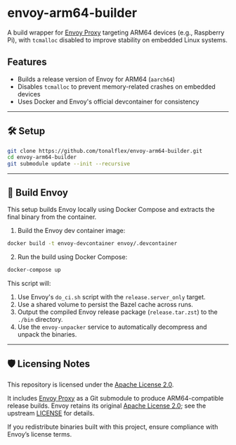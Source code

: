 # envoy-arm64-builder

A build wrapper for [Envoy Proxy](https://www.envoyproxy.io/) targeting ARM64 devices (e.g., Raspberry Pi), with `tcmalloc` disabled to improve stability on embedded Linux systems.

## Features

- Builds a release version of Envoy for ARM64 (`aarch64`)
- Disables `tcmalloc` to prevent memory-related crashes on embedded devices
- Uses Docker and Envoy's official devcontainer for consistency

---

## 🛠️ Setup

```sh
git clone https://github.com/tonalflex/envoy-arm64-builder.git
cd envoy-arm64-builder
git submodule update --init --recursive
```

---

## 🚀 Build Envoy

This setup builds Envoy locally using Docker Compose and extracts the final binary from the container.

1. Build the Envoy dev container image:

```sh
docker build -t envoy-devcontainer envoy/.devcontainer
```

2. Run the build using Docker Compose:

```sh
docker-compose up
```

This script will:

1. Use Envoy's `do_ci.sh` script with the `release.server_only` target.
2. Use a shared volume to persist the Bazel cache across runs.
3. Output the compiled Envoy release package (`release.tar.zst`) to the `./bin` directory.
4. Use the `envoy-unpacker` service to automatically decompress and unpack the binaries.

---

## 🛡️ Licensing Notes

This repository is licensed under the [Apache License 2.0](./LICENSE).

It includes [Envoy Proxy](https://www.envoyproxy.io/) as a Git submodule to produce ARM64-compatible release builds. Envoy retains its original [Apache License 2.0](https://www.apache.org/licenses/LICENSE-2.0); see the upstream [LICENSE](https://github.com/envoyproxy/envoy/blob/main/LICENSE) for details.

If you redistribute binaries built with this project, ensure compliance with Envoy’s license terms.
